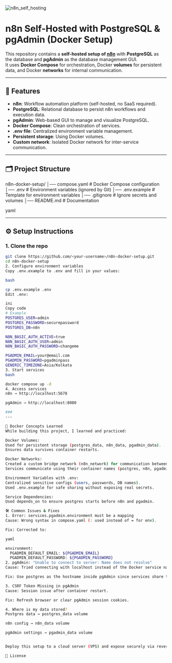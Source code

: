 ![n8n_self_hosting](https://github.com/user-attachments/assets/2373fb4b-6a48-476c-9500-9f4a53507c50)

# n8n Self-Hosted with PostgreSQL & pgAdmin (Docker Setup)

This repository contains a **self-hosted setup of [n8n](https://n8n.io/)** with **PostgreSQL** as the database and **pgAdmin** as the database management GUI.  
It uses **Docker Compose** for orchestration, Docker **volumes** for persistent data, and Docker **networks** for internal communication.

---

## 📌 Features
- **n8n**: Workflow automation platform (self-hosted, no SaaS required).  
- **PostgreSQL**: Relational database to persist n8n workflows and execution data.  
- **pgAdmin**: Web-based GUI to manage and visualize PostgreSQL.  
- **Docker Compose**: Clean orchestration of services.  
- **.env file**: Centralized environment variable management.  
- **Persistent storage**: Using Docker volumes.  
- **Custom network**: Isolated Docker network for inter-service communication.  

---

## 🗂️ Project Structure
n8n-docker-setup/
│── compose.yaml # Docker Compose configuration
│── .env # Environment variables (ignored by Git)
│── .env.example # Template for environment variables
│── .gitignore # Ignore secrets and volumes
│── README.md # Documentation

yaml


---

## ⚙️ Setup Instructions

### 1. Clone the repo
```bash
git clone https://github.com/<your-username>/n8n-docker-setup.git
cd n8n-docker-setup
2. Configure environment variables
Copy .env.example to .env and fill in your values:

bash

cp .env.example .env
Edit .env:

ini
Copy code
# Example
POSTGRES_USER=admin
POSTGRES_PASSWORD=securepassword
POSTGRES_DB=n8n

N8N_BASIC_AUTH_ACTIVE=true
N8N_BASIC_AUTH_USER=admin
N8N_BASIC_AUTH_PASSWORD=changeme

PGADMIN_EMAIL=your@email.com
PGADMIN_PASSWORD=pgadminpass
GENERIC_TIMEZONE=Asia/Kolkata
3. Start services
bash

docker compose up -d
4. Access services
n8n → http://localhost:5678

pgAdmin → http://localhost:8080

###
---

🐳 Docker Concepts Learned
While building this project, I learned and practiced:

Docker Volumes:
Used for persistent storage (postgres_data, n8n_data, pgadmin_data).
Ensures data survives container restarts.

Docker Networks:
Created a custom bridge network (n8n_network) for communication between containers.
Services communicate using their container names (postgres, n8n, pgadmin) instead of IPs.

Environment Variables with .env:
Centralized sensitive configs (users, passwords, DB names).
Used .env.example for safe sharing without exposing real secrets.

Service Dependencies:
Used depends_on to ensure postgres starts before n8n and pgadmin.

🛠️ Common Issues & Fixes
1. Error: services.pgadmin.environment must be a mapping
Cause: Wrong syntax in compose.yaml (: used instead of = for env).

Fix: Corrected to:

yaml

environment:
  PGADMIN_DEFAULT_EMAIL: ${PGADMIN_EMAIL}
  PGADMIN_DEFAULT_PASSWORD: ${PGADMIN_PASSWORD}
2. pgAdmin: "Unable to connect to server: Name does not resolve"
Cause: Tried connecting with localhost instead of the Docker service name.

Fix: Use postgres as the hostname inside pgAdmin since services share the same Docker network.

3. CSRF Token Missing in pgAdmin
Cause: Session issue after container restart.

Fix: Refresh browser or clear pgAdmin session cookies.

4. Where is my data stored?
Postgres data → postgres_data volume

n8n config → n8n_data volume

pgAdmin settings → pgadmin_data volume


Deploy this setup to a cloud server (VPS) and expose securely via reverse proxy + SSL (Traefik/Nginx).

📜 License
